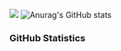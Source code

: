 
![](https://github-profile-summary-cards.vercel.app/api/cards/profile-details?username=d1maash&theme=github_dark) 
![Anurag's GitHub stats](https://github-readme-stats.vercel.app/api?username=d1maash&theme=dark&show_icons=true)


### GitHub Statistics




<!--
**d1maash/d1maash** is a ✨ _special_ ✨ repository because its `README.md` (this file) appears on your GitHub profile.

Here are some ideas to get you started:


- 🔭 I’m currently working on ...
- 🌱 I’m currently learning ...
- 👯 I’m looking to collaborate on ...
- 🤔 I’m looking for help with ...
- 💬 Ask me about ...
- 📫 How to reach me: ...
- 😄 Pronouns: ...
- ⚡ Fun fact: ...
-->
